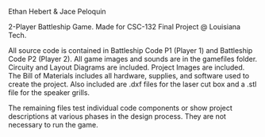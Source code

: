 Ethan Hebert & Jace Peloquin

2-Player Battleship Game.
Made for CSC-132 Final Project @ Louisiana Tech.

All source code is contained in Battleship Code P1 (Player 1) and Battleship Code P2 (Player 2).
All game images and sounds are in the gamefiles folder.
Circuity and Layout Diagrams are included.
Project Images are included.
The Bill of Materials includes all hardware, supplies, and software used to create the project.
Also included are .dxf files for the laser cut box and a .stl file for the speaker grills.

The remaining files test individual code components or show project descriptions
at various phases in the design process. They are not necessary to run the game.



